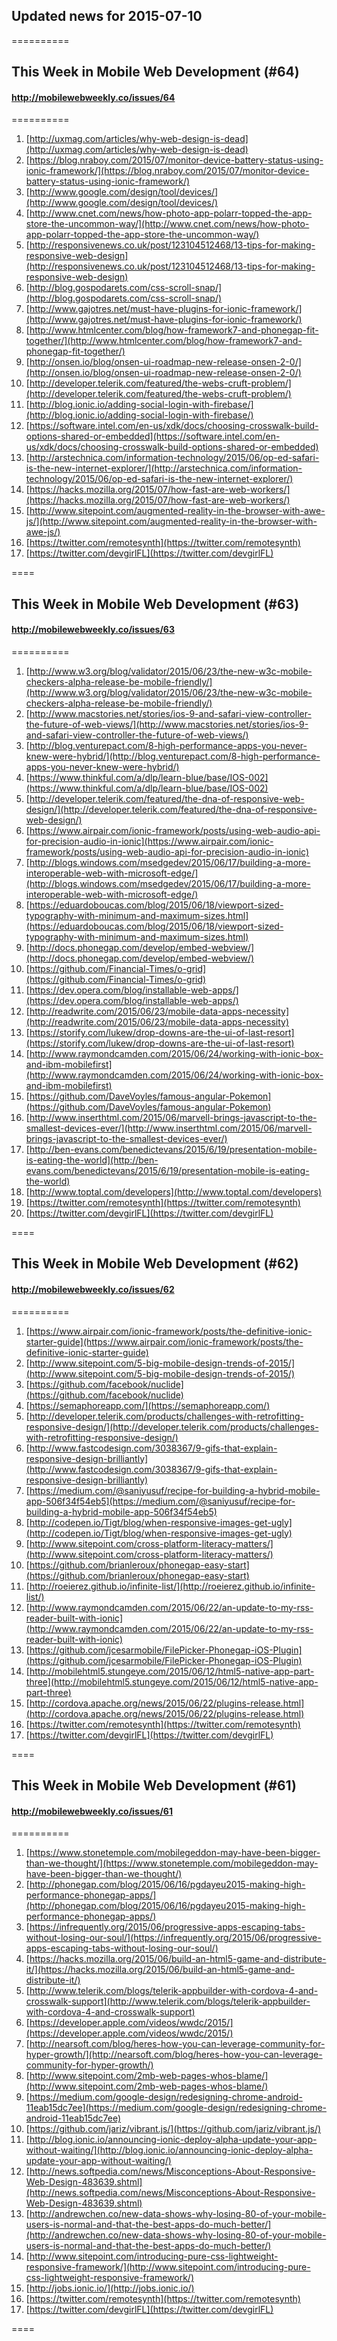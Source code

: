 ## Updated news for 2015-07-10 

==========
## This Week in Mobile Web Development (#64)
#### http://mobilewebweekly.co/issues/64

==========
  1. [http://uxmag.com/articles/why-web-design-is-dead](http://uxmag.com/articles/why-web-design-is-dead) 
  2. [https://blog.nraboy.com/2015/07/monitor-device-battery-status-using-ionic-framework/](https://blog.nraboy.com/2015/07/monitor-device-battery-status-using-ionic-framework/) 
  3. [http://www.google.com/design/tool/devices/](http://www.google.com/design/tool/devices/) 
  4. [http://www.cnet.com/news/how-photo-app-polarr-topped-the-app-store-the-uncommon-way/](http://www.cnet.com/news/how-photo-app-polarr-topped-the-app-store-the-uncommon-way/) 
  5. [http://responsivenews.co.uk/post/123104512468/13-tips-for-making-responsive-web-design](http://responsivenews.co.uk/post/123104512468/13-tips-for-making-responsive-web-design) 
  6. [http://blog.gospodarets.com/css-scroll-snap/](http://blog.gospodarets.com/css-scroll-snap/) 
  7. [http://www.gajotres.net/must-have-plugins-for-ionic-framework/](http://www.gajotres.net/must-have-plugins-for-ionic-framework/) 
  8. [http://www.htmlcenter.com/blog/how-framework7-and-phonegap-fit-together/](http://www.htmlcenter.com/blog/how-framework7-and-phonegap-fit-together/) 
  9. [http://onsen.io/blog/onsen-ui-roadmap-new-release-onsen-2-0/](http://onsen.io/blog/onsen-ui-roadmap-new-release-onsen-2-0/) 
  10. [http://developer.telerik.com/featured/the-webs-cruft-problem/](http://developer.telerik.com/featured/the-webs-cruft-problem/) 
  11. [http://blog.ionic.io/adding-social-login-with-firebase/](http://blog.ionic.io/adding-social-login-with-firebase/) 
  12. [https://software.intel.com/en-us/xdk/docs/choosing-crosswalk-build-options-shared-or-embedded](https://software.intel.com/en-us/xdk/docs/choosing-crosswalk-build-options-shared-or-embedded) 
  13. [http://arstechnica.com/information-technology/2015/06/op-ed-safari-is-the-new-internet-explorer/](http://arstechnica.com/information-technology/2015/06/op-ed-safari-is-the-new-internet-explorer/) 
  14. [https://hacks.mozilla.org/2015/07/how-fast-are-web-workers/](https://hacks.mozilla.org/2015/07/how-fast-are-web-workers/) 
  15. [http://www.sitepoint.com/augmented-reality-in-the-browser-with-awe-js/](http://www.sitepoint.com/augmented-reality-in-the-browser-with-awe-js/) 
  16. [https://twitter.com/remotesynth](https://twitter.com/remotesynth) 
  17. [https://twitter.com/devgirlFL](https://twitter.com/devgirlFL) 

====
## This Week in Mobile Web Development (#63)
#### http://mobilewebweekly.co/issues/63

==========
  1. [http://www.w3.org/blog/validator/2015/06/23/the-new-w3c-mobile-checkers-alpha-release-be-mobile-friendly/](http://www.w3.org/blog/validator/2015/06/23/the-new-w3c-mobile-checkers-alpha-release-be-mobile-friendly/) 
  2. [http://www.macstories.net/stories/ios-9-and-safari-view-controller-the-future-of-web-views/](http://www.macstories.net/stories/ios-9-and-safari-view-controller-the-future-of-web-views/) 
  3. [http://blog.venturepact.com/8-high-performance-apps-you-never-knew-were-hybrid/](http://blog.venturepact.com/8-high-performance-apps-you-never-knew-were-hybrid/) 
  4. [https://www.thinkful.com/a/dlp/learn-blue/base/IOS-002](https://www.thinkful.com/a/dlp/learn-blue/base/IOS-002) 
  6. [http://developer.telerik.com/featured/the-dna-of-responsive-web-design/](http://developer.telerik.com/featured/the-dna-of-responsive-web-design/) 
  7. [https://www.airpair.com/ionic-framework/posts/using-web-audio-api-for-precision-audio-in-ionic](https://www.airpair.com/ionic-framework/posts/using-web-audio-api-for-precision-audio-in-ionic) 
  8. [http://blogs.windows.com/msedgedev/2015/06/17/building-a-more-interoperable-web-with-microsoft-edge/](http://blogs.windows.com/msedgedev/2015/06/17/building-a-more-interoperable-web-with-microsoft-edge/) 
  9. [https://eduardoboucas.com/blog/2015/06/18/viewport-sized-typography-with-minimum-and-maximum-sizes.html](https://eduardoboucas.com/blog/2015/06/18/viewport-sized-typography-with-minimum-and-maximum-sizes.html) 
  10. [http://docs.phonegap.com/develop/embed-webview/](http://docs.phonegap.com/develop/embed-webview/) 
  11. [https://github.com/Financial-Times/o-grid](https://github.com/Financial-Times/o-grid) 
  12. [https://dev.opera.com/blog/installable-web-apps/](https://dev.opera.com/blog/installable-web-apps/) 
  13. [http://readwrite.com/2015/06/23/mobile-data-apps-necessity](http://readwrite.com/2015/06/23/mobile-data-apps-necessity) 
  14. [https://storify.com/lukew/drop-downs-are-the-ui-of-last-resort](https://storify.com/lukew/drop-downs-are-the-ui-of-last-resort) 
  15. [http://www.raymondcamden.com/2015/06/24/working-with-ionic-box-and-ibm-mobilefirst](http://www.raymondcamden.com/2015/06/24/working-with-ionic-box-and-ibm-mobilefirst) 
  16. [https://github.com/DaveVoyles/famous-angular-Pokemon](https://github.com/DaveVoyles/famous-angular-Pokemon) 
  17. [http://www.inserthtml.com/2015/06/marvell-brings-javascript-to-the-smallest-devices-ever/](http://www.inserthtml.com/2015/06/marvell-brings-javascript-to-the-smallest-devices-ever/) 
  18. [http://ben-evans.com/benedictevans/2015/6/19/presentation-mobile-is-eating-the-world](http://ben-evans.com/benedictevans/2015/6/19/presentation-mobile-is-eating-the-world) 
  19. [http://www.toptal.com/developers](http://www.toptal.com/developers) 
  21. [https://twitter.com/remotesynth](https://twitter.com/remotesynth) 
  22. [https://twitter.com/devgirlFL](https://twitter.com/devgirlFL) 

====
## This Week in Mobile Web Development (#62)
#### http://mobilewebweekly.co/issues/62

==========
  1. [https://www.airpair.com/ionic-framework/posts/the-definitive-ionic-starter-guide](https://www.airpair.com/ionic-framework/posts/the-definitive-ionic-starter-guide) 
  2. [http://www.sitepoint.com/5-big-mobile-design-trends-of-2015/](http://www.sitepoint.com/5-big-mobile-design-trends-of-2015/) 
  3. [https://github.com/facebook/nuclide](https://github.com/facebook/nuclide) 
  4. [https://semaphoreapp.com/](https://semaphoreapp.com/) 
  6. [http://developer.telerik.com/products/challenges-with-retrofitting-responsive-design/](http://developer.telerik.com/products/challenges-with-retrofitting-responsive-design/) 
  7. [http://www.fastcodesign.com/3038367/9-gifs-that-explain-responsive-design-brilliantly](http://www.fastcodesign.com/3038367/9-gifs-that-explain-responsive-design-brilliantly) 
  8. [https://medium.com/@saniyusuf/recipe-for-building-a-hybrid-mobile-app-506f34f54eb5](https://medium.com/@saniyusuf/recipe-for-building-a-hybrid-mobile-app-506f34f54eb5) 
  9. [http://codepen.io/Tigt/blog/when-responsive-images-get-ugly](http://codepen.io/Tigt/blog/when-responsive-images-get-ugly) 
  10. [http://www.sitepoint.com/cross-platform-literacy-matters/](http://www.sitepoint.com/cross-platform-literacy-matters/) 
  11. [https://github.com/brianleroux/phonegap-easy-start](https://github.com/brianleroux/phonegap-easy-start) 
  12. [http://roeierez.github.io/infinite-list/](http://roeierez.github.io/infinite-list/) 
  13. [http://www.raymondcamden.com/2015/06/22/an-update-to-my-rss-reader-built-with-ionic](http://www.raymondcamden.com/2015/06/22/an-update-to-my-rss-reader-built-with-ionic) 
  14. [https://github.com/jcesarmobile/FilePicker-Phonegap-iOS-Plugin](https://github.com/jcesarmobile/FilePicker-Phonegap-iOS-Plugin) 
  15. [http://mobilehtml5.stungeye.com/2015/06/12/html5-native-app-part-three](http://mobilehtml5.stungeye.com/2015/06/12/html5-native-app-part-three) 
  16. [http://cordova.apache.org/news/2015/06/22/plugins-release.html](http://cordova.apache.org/news/2015/06/22/plugins-release.html) 
  17. [https://twitter.com/remotesynth](https://twitter.com/remotesynth) 
  18. [https://twitter.com/devgirlFL](https://twitter.com/devgirlFL) 

====
## This Week in Mobile Web Development (#61)
#### http://mobilewebweekly.co/issues/61

==========
  1. [https://www.stonetemple.com/mobilegeddon-may-have-been-bigger-than-we-thought/](https://www.stonetemple.com/mobilegeddon-may-have-been-bigger-than-we-thought/) 
  2. [http://phonegap.com/blog/2015/06/16/pgdayeu2015-making-high-performance-phonegap-apps/](http://phonegap.com/blog/2015/06/16/pgdayeu2015-making-high-performance-phonegap-apps/) 
  3. [https://infrequently.org/2015/06/progressive-apps-escaping-tabs-without-losing-our-soul/](https://infrequently.org/2015/06/progressive-apps-escaping-tabs-without-losing-our-soul/) 
  4. [https://hacks.mozilla.org/2015/06/build-an-html5-game-and-distribute-it/](https://hacks.mozilla.org/2015/06/build-an-html5-game-and-distribute-it/) 
  5. [http://www.telerik.com/blogs/telerik-appbuilder-with-cordova-4-and-crosswalk-support](http://www.telerik.com/blogs/telerik-appbuilder-with-cordova-4-and-crosswalk-support) 
  6. [https://developer.apple.com/videos/wwdc/2015/](https://developer.apple.com/videos/wwdc/2015/) 
  7. [http://nearsoft.com/blog/heres-how-you-can-leverage-community-for-hyper-growth/](http://nearsoft.com/blog/heres-how-you-can-leverage-community-for-hyper-growth/) 
  8. [http://www.sitepoint.com/2mb-web-pages-whos-blame/](http://www.sitepoint.com/2mb-web-pages-whos-blame/) 
  9. [https://medium.com/google-design/redesigning-chrome-android-11eab15dc7ee](https://medium.com/google-design/redesigning-chrome-android-11eab15dc7ee) 
  10. [https://github.com/jariz/vibrant.js/](https://github.com/jariz/vibrant.js/) 
  11. [http://blog.ionic.io/announcing-ionic-deploy-alpha-update-your-app-without-waiting/](http://blog.ionic.io/announcing-ionic-deploy-alpha-update-your-app-without-waiting/) 
  12. [http://news.softpedia.com/news/Misconceptions-About-Responsive-Web-Design-483639.shtml](http://news.softpedia.com/news/Misconceptions-About-Responsive-Web-Design-483639.shtml) 
  13. [http://andrewchen.co/new-data-shows-why-losing-80-of-your-mobile-users-is-normal-and-that-the-best-apps-do-much-better/](http://andrewchen.co/new-data-shows-why-losing-80-of-your-mobile-users-is-normal-and-that-the-best-apps-do-much-better/) 
  14. [http://www.sitepoint.com/introducing-pure-css-lightweight-responsive-framework/](http://www.sitepoint.com/introducing-pure-css-lightweight-responsive-framework/) 
  15. [http://jobs.ionic.io/](http://jobs.ionic.io/) 
  16. [https://twitter.com/remotesynth](https://twitter.com/remotesynth) 
  17. [https://twitter.com/devgirlFL](https://twitter.com/devgirlFL) 

====
